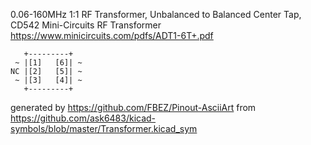 0.06-160MHz 1:1 RF Transformer, Unbalanced to Balanced Center Tap, CD542
Mini-Circuits RF Transformer
https://www.minicircuits.com/pdfs/ADT1-6T+.pdf


	   +---------+
	 ~ |[1]   [6]| ~
	NC |[2]   [5]| ~
	 ~ |[3]   [4]| ~
	   +---------+


generated by https://github.com/FBEZ/Pinout-AsciiArt from https://github.com/ask6483/kicad-symbols/blob/master/Transformer.kicad_sym